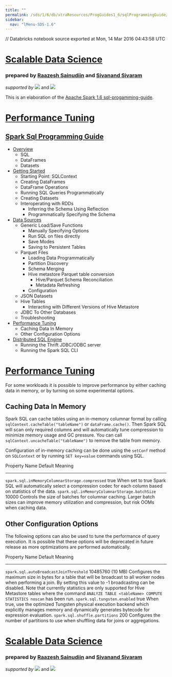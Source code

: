 ```yaml
---
title: ""
permalink: /sds/1/6/db/xtraResources/ProgGuides1_6/sqlProgrammingGuide/004_performanceTuning_sqlProgGuide/
sidebar:
  nav: "lMenu-SDS-1.6"
---
```


// Databricks notebook source exported at Mon, 14 Mar 2016 04:43:58 UTC


# [Scalable Data Science](http://www.math.canterbury.ac.nz/~r.sainudiin/courses/ScalableDataScience/)


### prepared by [Raazesh Sainudiin](https://nz.linkedin.com/in/raazesh-sainudiin-45955845) and [Sivanand Sivaram](https://www.linkedin.com/in/sivanand)

*supported by* [![](https://raw.githubusercontent.com/raazesh-sainudiin/scalable-data-science/master/images/databricks_logoTM_200px.png)](https://databricks.com/)
and 
[![](https://raw.githubusercontent.com/raazesh-sainudiin/scalable-data-science/master/images/AWS_logoTM_200px.png)](https://www.awseducate.com/microsite/CommunitiesEngageHome)





This is an elaboration of the [Apache Spark 1.6 sql-progamming-guide](http://spark.apache.org/docs/latest/sql-programming-guide.html).

# [Performance Tuning](/#workspace/scalable-data-science/xtraResources/ProgGuides1_6/sqlProgrammingGuide/004_performanceTuning_sqlProgGuide)

## [Spark Sql Programming Guide](/#workspace/scalable-data-science/xtraResources/ProgGuides1_6/sqlProgrammingGuide/000_sqlProgGuide)

-   [Overview](/#workspace/scalable-data-science/xtraResources/ProgGuides1_6/sqlProgrammingGuide/001_overview_sqlProgGuide)
    -   SQL
    -   DataFrames
    -   Datasets
-   [Getting Started](/#workspace/scalable-data-science/xtraResources/ProgGuides1_6/sqlProgrammingGuide/002_gettingStarted_sqlProgGuide)
    -   Starting Point: SQLContext
    -   Creating DataFrames
    -   DataFrame Operations
    -   Running SQL Queries Programmatically
    -   Creating Datasets
    -   Interoperating with RDDs
        -   Inferring the Schema Using Reflection
        -   Programmatically Specifying the Schema
-   [Data Sources](/#workspace/scalable-data-science/xtraResources/ProgGuides1_6/sqlProgrammingGuide/003_dataSources_sqlProgGuide)
    -   Generic Load/Save Functions
        -   Manually Specifying Options
        -   Run SQL on files directly
        -   Save Modes
        -   Saving to Persistent Tables
    -   Parquet Files
        -   Loading Data Programmatically
        -   Partition Discovery
        -   Schema Merging
        -   Hive metastore Parquet table conversion
            -   Hive/Parquet Schema Reconciliation
            -   Metadata Refreshing
        -   Configuration
    -   JSON Datasets
    -   Hive Tables
        -   Interacting with Different Versions of Hive Metastore
    -   JDBC To Other Databases
    -   Troubleshooting
-   [Performance Tuning](/#workspace/scalable-data-science/xtraResources/ProgGuides1_6/sqlProgrammingGuide/004_performanceTuning_sqlProgGuide)
    -   Caching Data In Memory
    -   Other Configuration Options
-   [Distributed SQL Engine](/#workspace/scalable-data-science/xtraResources/ProgGuides1_6/sqlProgrammingGuide/005_distributedSqlEngine_sqlProgGuide)
    -   Running the Thrift JDBC/ODBC server
    -   Running the Spark SQL CLI





# [Performance Tuning](/#workspace/scalable-data-science/xtraResources/ProgGuides1_6/sqlProgrammingGuide/004_performanceTuning_sqlProgGuide)

For some workloads it is possible to improve performance by either
caching data in memory, or by turning on some experimental options.

Caching Data In Memory
----------------------

Spark SQL can cache tables using an in-memory columnar format by calling
`sqlContext.cacheTable("tableName")` or `dataFrame.cache()`. Then Spark
SQL will scan only required columns and will automatically tune
compression to minimize memory usage and GC pressure. You can call
`sqlContext.uncacheTable("tableName")` to remove the table from memory.

Configuration of in-memory caching can be done using the `setConf`
method on `SQLContext` or by running `SET key=value` commands using SQL.

  Property Name                                    Default   Meaning
  ------------------------------------------------ --------- --------------------------------------------------------------------------------------------------------------------------------------------------------
  `spark.sql.inMemoryColumnarStorage.compressed`   true      When set to true Spark SQL will automatically select a compression codec for each column based on statistics of the data.
  `spark.sql.inMemoryColumnarStorage.batchSize`    10000     Controls the size of batches for columnar caching. Larger batch sizes can improve memory utilization and compression, but risk OOMs when caching data.

Other Configuration Options
---------------------------

The following options can also be used to tune the performance of query
execution. It is possible that these options will be deprecated in
future release as more optimizations are performed automatically.

  Property Name                            Default            Meaning
  ---------------------------------------- ------------------ -------------------------------------------------------------------------------------------------------------------------------------------------------------------------------------------------------------------------------------------------------------------------------------------------------------------------------------------------
  `spark.sql.autoBroadcastJoinThreshold`   10485760 (10 MB)   Configures the maximum size in bytes for a table that will be broadcast to all worker nodes when performing a join. By setting this value to -1 broadcasting can be disabled. Note that currently statistics are only supported for Hive Metastore tables where the command `ANALYZE TABLE <tableName> COMPUTE STATISTICS noscan` has been run.
  `spark.sql.tungsten.enabled`             true               When true, use the optimized Tungsten physical execution backend which explicitly manages memory and dynamically generates bytecode for expression evaluation.
  `spark.sql.shuffle.partitions`           200                Configures the number of partitions to use when shuffling data for joins or aggregations.






# [Scalable Data Science](http://www.math.canterbury.ac.nz/~r.sainudiin/courses/ScalableDataScience/)


### prepared by [Raazesh Sainudiin](https://nz.linkedin.com/in/raazesh-sainudiin-45955845) and [Sivanand Sivaram](https://www.linkedin.com/in/sivanand)

*supported by* [![](https://raw.githubusercontent.com/raazesh-sainudiin/scalable-data-science/master/images/databricks_logoTM_200px.png)](https://databricks.com/)
and 
[![](https://raw.githubusercontent.com/raazesh-sainudiin/scalable-data-science/master/images/AWS_logoTM_200px.png)](https://www.awseducate.com/microsite/CommunitiesEngageHome)
